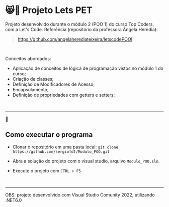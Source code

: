 ﻿# 😸🐶 Projeto Lets PET

Projeto desenvolvido durante o módulo 2 (POO 1) do curso Top Coders, com a Let's Code.
Referência (repositório da professora Ângela Heredia): 
> https://github.com/angelaherediateixeira/letscodePOOI

<br>

Conceitos abordados:
- Aplicação de conceitos de lógica de programação vistos no módulo 1 do curso;
- Criação de classes;
- Definição de Modificadores de Acesso;
- Encapsulamento;
- Definição de propriedades com getters e setters;

<br>

---


🚀 
## Como executar o programa
- Clonar o repositório em uma pasta local:
    `git clone https://github.com/sergiofdf/Modulo_POO.git`
  
- Abra a solução do projeto com o visual studio, arquivo `Modulo_POO.sln`.

- Execute o projeto com `CTRL + F5`

<br>

---

OBS: projeto desenvolvido com Visual Studio Comunity 2022, utilizando .NET6.0